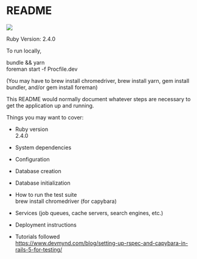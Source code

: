 # README

<img src='https://app.codeship.com/projects/3fc7f200-09b8-0135-65c0-72e222cc42c8/status?branch=master' />

Ruby Version: 2.4.0

To run locally, 

bundle && yarn
<br/>
foreman start -f Procfile.dev

(You may have to brew install chromedriver, brew install yarn, gem install bundler, and/or gem install foreman)





This README would normally document whatever steps are necessary to get the
application up and running.

Things you may want to cover:

* Ruby version <br/>
2.4.0
* System dependencies

* Configuration

* Database creation

* Database initialization

* How to run the test suite <br/>
brew install chromedriver  (for capybara)
* Services (job queues, cache servers, search engines, etc.)

* Deployment instructions

* Tutorials followed <br/>
https://www.devmynd.com/blog/setting-up-rspec-and-capybara-in-rails-5-for-testing/
